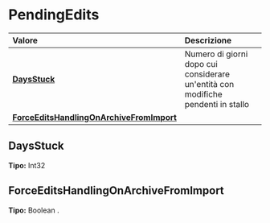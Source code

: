 # PendingEdits

| Valore | Descrizione |
| :--- | :--- |
| [**DaysStuck**](pendingedits.md#daysstuck) | Numero di giorni dopo cui considerare un'entità con modifiche pendenti in stallo |
| [**ForceEditsHandlingOnArchiveFromImport**](pendingedits.md#forceeditshandlingonarchivefromimport) |  |

## DaysStuck

**Tipo:** Int32

## ForceEditsHandlingOnArchiveFromImport

**Tipo:** Boolean
.